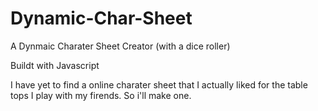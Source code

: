 # Dynamic-Char-Sheet
A Dynmaic Charater Sheet Creator
(with a dice roller)

Buildt with Javascript

I have yet to find a online charater sheet that I actually liked for the table tops I play with my firends. So i'll make one.  
